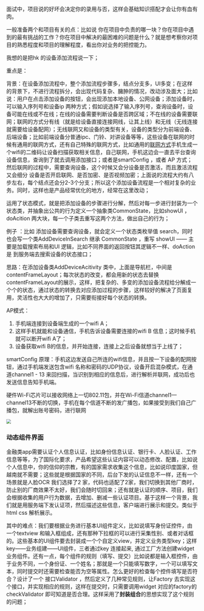 面试中，项目说的好坏会决定你的录用与否，这样会基础知识搭配才会让你有血有肉。

一般准备两个和项目有关的点：比如说 你在项目中负责的哪一块？你在项目中遇到的最有挑战的工作？你在项目中解决的最困难的问题是什么？就是想考察你对项目的熟悉程度和项目的理解程度，看出你对业务的把控能力。

我想的是把hk 的设备添加流程说一下；

重点是：

背景：在设备添加流程中，整个添加流程步骤多，结点分支多，UI多变；在这样的背景下，不进行流程拆分，会出现代码复杂、臃肿的情况，改动涉及面大；比如说：用户在点击添加设备的按钮，会出现添加本地设备、公网设备；添加设备时，可以输入序列号和设备ip 两种方式；假如说选择了输入序列号，查询设备时，设备可能在线或不在线；在线的设备需要判断设备是否跨区域；不在线的设备需要联网；联网的方式分有线（就是给设备直接连接网线，让其上线）和无线（无线连接就需要给设备配网）；无线联网又和设备的类型有关，设备的类型分为前端设备、后端设备；比如前端设备分普通ipc、门铃、对讲设备等等，这些设备在联网的时候有通用的联网方式，还有自己特殊的联网方式，比如通用的[联网方式](https://blog.csdn.net/liwei16611/article/details/81133191)手机生成一个wifi的二维码让设备扫描获取相关信息，自己联网，手机这边会一直去平台查询设备信息，查询到了就去调用添加接口；或者是smartConfig ，或者 AP 方式；然后联网的过程中，需要查询设备，这个时候又会分设备是否激活，而且激活流程又会细分 设备是否开启联网、是否加密、是否视频加密；上面说的流程大约有八步左右，每个结点还会分2-3个分支；所以这个添加设备流程是一个相对复杂的业务。同时，这样也是产品经常优化的地方，经常在这里改动；

运用了状态模式，就是把添加设备的步骤进行分解，然后对每一步进行封装为一个状态类，并抽象出公共的行为定义一个抽象类CommonState，比如showUI ，doAcition 两大块，每一个子类去重写这两个方法，做出自己的行为；

例子 ：比如 添加设备需要查询设备，就会定义一个状态类枚举值 search，同时也会写一个类AddDeviceInSearch 继承 CommonState ，重写 showUI —— 主要是加载搜索布局和UI 逻辑，比如不同界面的返回按钮其逻辑不一样、doAction 是 到服务端去搜索设备的状态接口； 

思路：在添加设备类AddDeviceAcitivity 类中，上面是导航栏，中间是contentFrameLayout；每次状态的改变，都会用新的状态去替换contentFrameLayout的展示，这样，把复杂的、多变的添加设备流程给分解成一个个的状态，通过状态的转换去对应添加过程的步骤，这样较好的解决了页面复用，灵活性也大大的增加了，只需要衔接好每个状态的转换。





AP模式：

1. 手机端连接到设备端生成的一个wifi A；
2. 这样手机就能和设备通信，手机告诉设备需要连接的wifi B 信息；这时候手机就可以断开wifi A了；
3. 设备获取wifi B的信息，并开始连接，连接上之后设备就想当于上线了；



smartConfig 原理：手机这边发送自己所连的wifi信息，并且按一下设备的配网按钮，通过手机端发送包含wifi 名称和密码的UDP协议，设备开启混杂模式，在通道channel1 - 13 来回扫描，当识别到相应的信息后，进行解析并联网，成功后也发送信息告知手机端。

硬件Wi-Fi芯片可以接收网络上一切802.11包，并在Wi-Fi信道channel1—channel13不断的切换，手机在每个信道不断的发广播包，如果接受到我们自己广播包，就解出账号密码，进行联网

<img src="https://upload-images.jianshu.io/upload_images/9922137-d8df25a4fe4bc463.png?imageMogr2/auto-orient/strip" style="zoom:75%;" />

### 动态组件界面

金融类app需要认证个人信息认证，比如身份信息认证、银行卡、人脸认证、工作信息等等，为了国际化要求，产品希望这些认证内容可以动态修改、配置，比如说个人信息中，你的信仰的宗教，有的国家需求收集这个信息，比如说印度国家，但越南就不需要；这些就是根据国家的不同，后台下发的认证信息不一样，还有一个场景就是人脸OCR 我们选择了2 家，代码也适配了2家，我们切换到其他厂商时，防止别的厂商效果不太好，我们会随时切回来；还有就是认证的顺序、项目，我们会根据收集的用户行为数据，去增加、删减一些认证项目。基于这样一个背景，我们就是用服务端下发认证项，然后描述这些信息，客户端进行展示和提交。类似于html css 解析展示。

其中的难点：我们要根据业务进行基本UI组件定义，比如说填写身份证控件，由一个textview 和输入框组成，还有那种下拉框的可以进行采集性别、或者对话框的。这些基本的UI组件要去封装成一个个自定义view，并定义业务类型key；这样key——业务组建——UI组件，三者通过key 连接起来, 通过工厂方法创建widget 业务组件。还有一点，每个组件的规则（填写、提交）比如说都是输入框控件，由于业务不同，一个身份证、一个姓名；那就是一个只能填写数字，一个可以填写文本，同时提交时还需要检查能否为空等属性。怎么更好的检查每个控件填写是否符合？设计了一个 接口Validator ，然后定义了几种常见规则，让Factory 去实现这个接口，并实现相应的规则，这样在提交时，只需要调用widget 对应的factory的 checkValidator 即可知道是否合理。这样采用了**封装组合**的思想实现了这个规则的问题；


